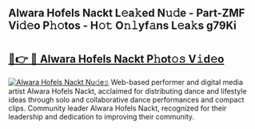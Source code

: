 ## Alwara Hofels Nackt L𝚎a𝚔ed N𝚞𝚍e - Part-ZMF Vi𝚍𝚎o P𝚑𝚘tos - H𝚘𝚝 O𝚗𝚕yf𝚊ns L𝚎a𝚔s g79Ki

# <h2><a href="http://kfe1w8.oniu.top/?m=Alwara+Hofels+Nackt">🔗👉 🔴 Alwara Hofels Nackt P𝚑ot𝚘𝚜 V𝚒d𝚎o</a></h2>

[![Alwara Hofels Nackt Nu𝚍e𝚜](https://i.imgur.com/0qMVB7G.gif)](http://kfe1w8.oniu.top/?m=Alwara+Hofels+Nackt)
Web-based performer and digital media artist Alwara Hofels Nackt, acclaimed for distributing dance and lifestyle ideas through solo and collaborative dance performances and compact clips. Community leader Alwara Hofels Nackt, recognized for their leadership and dedication to improving their community.  
